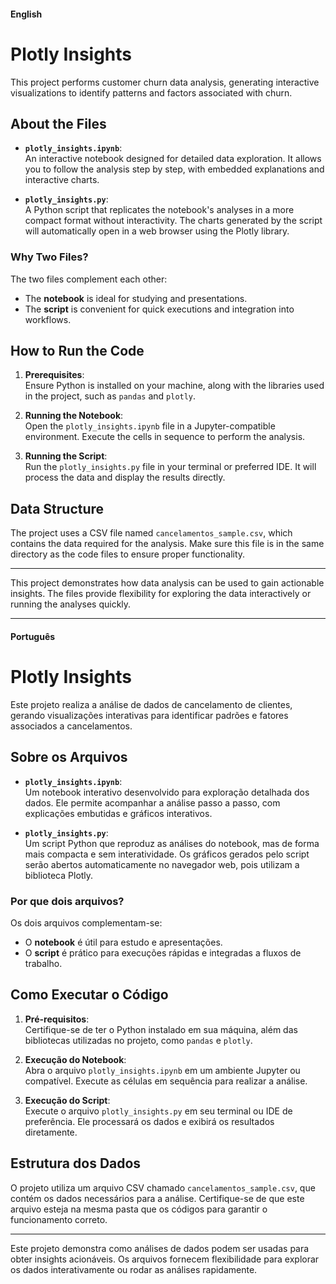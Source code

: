 #### English 

# Plotly Insights

This project performs customer churn data analysis, generating interactive visualizations to identify patterns and factors associated with churn.

## About the Files

- **`plotly_insights.ipynb`**:  
  An interactive notebook designed for detailed data exploration. It allows you to follow the analysis step by step, with embedded explanations and interactive charts.

- **`plotly_insights.py`**:  
  A Python script that replicates the notebook's analyses in a more compact format without interactivity. The charts generated by the script will automatically open in a web browser using the Plotly library.

### Why Two Files?

The two files complement each other:  
- The **notebook** is ideal for studying and presentations.  
- The **script** is convenient for quick executions and integration into workflows.

## How to Run the Code

1. **Prerequisites**:  
   Ensure Python is installed on your machine, along with the libraries used in the project, such as `pandas` and `plotly`.

2. **Running the Notebook**:  
   Open the `plotly_insights.ipynb` file in a Jupyter-compatible environment. Execute the cells in sequence to perform the analysis.

3. **Running the Script**:  
   Run the `plotly_insights.py` file in your terminal or preferred IDE. It will process the data and display the results directly.

## Data Structure

The project uses a CSV file named `cancelamentos_sample.csv`, which contains the data required for the analysis. Make sure this file is in the same directory as the code files to ensure proper functionality.

---

This project demonstrates how data analysis can be used to gain actionable insights. The files provide flexibility for exploring the data interactively or running the analyses quickly.


---

#### Português

# Plotly Insights

Este projeto realiza a análise de dados de cancelamento de clientes, gerando visualizações interativas para identificar padrões e fatores associados a cancelamentos.

## Sobre os Arquivos

- **`plotly_insights.ipynb`**:  
  Um notebook interativo desenvolvido para exploração detalhada dos dados. Ele permite acompanhar a análise passo a passo, com explicações embutidas e gráficos interativos.

- **`plotly_insights.py`**:  
  Um script Python que reproduz as análises do notebook, mas de forma mais compacta e sem interatividade. Os gráficos gerados pelo script serão abertos automaticamente no navegador web, pois utilizam a biblioteca Plotly.

### Por que dois arquivos?

Os dois arquivos complementam-se:  
- O **notebook** é útil para estudo e apresentações.  
- O **script** é prático para execuções rápidas e integradas a fluxos de trabalho.

## Como Executar o Código

1. **Pré-requisitos**:  
   Certifique-se de ter o Python instalado em sua máquina, além das bibliotecas utilizadas no projeto, como `pandas` e `plotly`.

2. **Execução do Notebook**:  
   Abra o arquivo `plotly_insights.ipynb` em um ambiente Jupyter ou compatível. Execute as células em sequência para realizar a análise.

3. **Execução do Script**:  
   Execute o arquivo `plotly_insights.py` em seu terminal ou IDE de preferência. Ele processará os dados e exibirá os resultados diretamente.

## Estrutura dos Dados

O projeto utiliza um arquivo CSV chamado `cancelamentos_sample.csv`, que contém os dados necessários para a análise. Certifique-se de que este arquivo esteja na mesma pasta que os códigos para garantir o funcionamento correto.

---

Este projeto demonstra como análises de dados podem ser usadas para obter insights acionáveis. Os arquivos fornecem flexibilidade para explorar os dados interativamente ou rodar as análises rapidamente.
